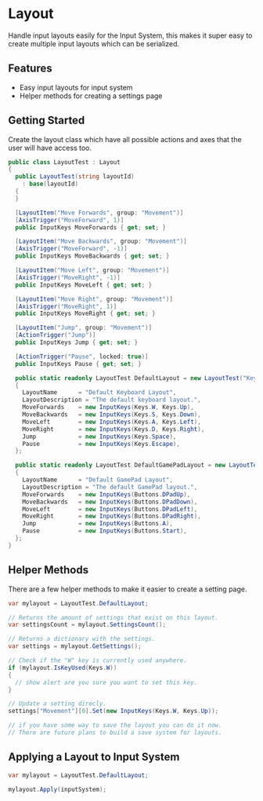 # Layout
Handle input layouts easily for the Input System,
this makes it super easy to create multiple input layouts which can be serialized.

## Features
- Easy input layouts for input system
- Helper methods for creating a settings page

## Getting Started

Create the layout class which have all possible actions and axes that the user will have access too.
```cs
public class LayoutTest : Layout
{
  public LayoutTest(string layoutId)
    : base(layoutId)
  {
  }

  [LayoutItem("Move Forwards", group: "Movement")]
  [AxisTrigger("MoveForward", 1)]
  public InputKeys MoveForwards { get; set; }

  [LayoutItem("Move Backwards", group: "Movement")]
  [AxisTrigger("MoveForward", -1)]
  public InputKeys MoveBackwards { get; set; }

  [LayoutItem("Move Left", group: "Movement")]
  [AxisTrigger("MoveRight", -1)]
  public InputKeys MoveLeft { get; set; }

  [LayoutItem("Move Right", group: "Movement")]
  [AxisTrigger("MoveRight", 1)]
  public InputKeys MoveRight { get; set; }

  [LayoutItem("Jump", group: "Movement")]
  [ActionTrigger("Jump")]
  public InputKeys Jump { get; set; }

  [ActionTrigger("Pause", locked: true)]
  public InputKeys Pause { get; set; }

  public static readonly LayoutTest DefaultLayout = new LayoutTest("KeyboardLayout")
  {
    LayoutName      = "Default Keyboard Layout",
    LayoutDescription = "The default keyboard layout.",
    MoveForwards    = new InputKeys(Keys.W, Keys.Up),
    MoveBackwards   = new InputKeys(Keys.S, Keys.Down),
    MoveLeft        = new InputKeys(Keys.A, Keys.Left),
    MoveRight       = new InputKeys(Keys.D, Keys.Right),
    Jump            = new InputKeys(Keys.Space),
    Pause           = new InputKeys(Keys.Escape),
  };

  public static readonly LayoutTest DefaultGamePadLayout = new LayoutTest ("GamePadLayout")
  {
    LayoutName      = "Default GamePad Layout",
    LayoutDescription = "The default GamePad layout.",
    MoveForwards    = new InputKeys(Buttons.DPadUp),
    MoveBackwards   = new InputKeys(Buttons.DPadDown),
    MoveLeft        = new InputKeys(Buttons.DPadLeft),
    MoveRight       = new InputKeys(Buttons.DPadRight),
    Jump            = new InputKeys(Buttons.A),
    Pause           = new InputKeys(Buttons.Start),
  };
}
```

## Helper Methods

There are a few helper methods to make it easier to create a setting page.
```cs
var mylayout = LayoutTest.DefaultLayout;

// Returns the amount of settings that exist on this layout. 
var settingsCount = mylayout.SettingsCount();

// Returns a dictionary with the settings.
var settings = mylayout.GetSettings();

// Check if the "W" key is currently used anywhere.
if (mylayout.IsKeyUsed(Keys.W))
{
  // show alert are you sure you want to set this key.
}

// Update a setting direcly.
settings["Movement"][0].Set(new InputKeys(Keys.W, Keys.Up));

// if you have some way to save the layout you can do it now.
// There are future plans to build a save system for layouts.
```

## Applying a Layout to Input System

```cs
var mylayout = LayoutTest.DefaultLayout;

mylayout.Apply(inputSystem);
```
